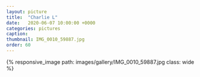 ```yaml
---
layout: picture
title:  "Charlie L"
date:   2020-06-07 10:00:00 +0000
categories: pictures
caption: 
thumbnail: IMG_0010_59887.jpg
order: 60
---
```

{% responsive_image path: images/gallery/IMG_0010_59887.jpg class: wide %}
